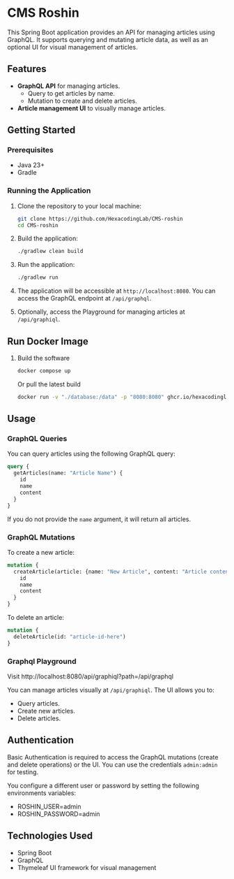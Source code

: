 # CMS Roshin

This Spring Boot application provides an API for managing articles using GraphQL. 
It supports querying and mutating article data, as well as an optional UI for visual management of articles.

## Features

- **GraphQL API** for managing articles.
    - Query to get articles by name.
    - Mutation to create and delete articles.
- **Article management UI** to visually manage articles.

## Getting Started

### Prerequisites

- Java 23+
- Gradle

### Running the Application

1. Clone the repository to your local machine:
    ```bash
    git clone https://github.com/HexacodingLab/CMS-roshin
    cd CMS-roshin
    ```

2. Build the application:
    ```bash
    ./gradlew clean build
    ```

3. Run the application:
    ```bash
    ./gradlew run
    ```

4. The application will be accessible at `http://localhost:8080`. You can access the GraphQL endpoint at `/api/graphql`.

5. Optionally, access the Playground for managing articles at `/api/graphiql`.

## Run Docker Image

1. Build the software
    ```bash
    docker compose up
    ```
   
    Or pull the latest build
    ```bash
    docker run -v "./database:/data" -p "8080:8080" ghcr.io/hexacodinglab/cms-roshin:latest
    ```

## Usage

### GraphQL Queries

You can query articles using the following GraphQL query:

```graphql
query {
  getArticles(name: "Article Name") {
    id
    name
    content
  }
}
```

If you do not provide the `name` argument, it will return all articles.

### GraphQL Mutations

To create a new article:

```graphql
mutation {
  createArticle(article: {name: "New Article", content: "Article content"}) {
    id
    name
    content
  }
}
```

To delete an article:

```graphql
mutation {
  deleteArticle(id: "article-id-here")
}
```

### Graphql Playground

Visit http://localhost:8080/api/graphiql?path=/api/graphql

You can manage articles visually at `/api/graphiql`. The UI allows you to:
- Query articles.
- Create new articles.
- Delete articles.

## Authentication

Basic Authentication is required to access the GraphQL mutations (create and delete operations) or the UI. 
You can use the credentials `admin:admin` for testing.

You configure a different user or password by setting the following environments variables:

- ROSHIN_USER=admin
- ROSHIN_PASSWORD=admin

## Technologies Used

- Spring Boot
- GraphQL
- Thymeleaf UI framework for visual management
